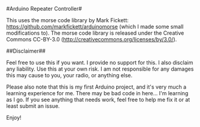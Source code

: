 #Arduino Repeater Controller#

This uses the morse code library by Mark Fickett: https://github.com/markfickett/arduinomorse (which I made some small modifications to).  The morse code library is released under the Creative Commons CC-BY-3.0 (http://creativecommons.org/licenses/by/3.0/).


##Disclaimer##

Feel free to use this if you want.  I provide no support for this.  I also disclaim any liability.  Use this at your own risk.  I am not responsible for any damages this may cause to you, your radio, or anything else.

Please also note that this is my first Arduino project, and it's very much a learning experience for me.  There may be bad code in here... I'm learning as I go.  If you see anything that needs work, feel free to help me fix it or at least submit an issue.

Enjoy!
